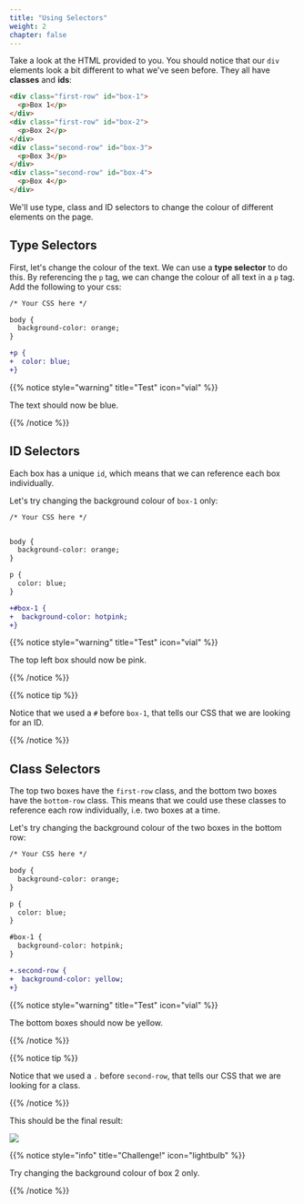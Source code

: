 ```yaml
---
title: "Using Selectors"
weight: 2
chapter: false
---
```


Take a look at the HTML provided to you.
You should notice that our `div` elements look a bit different to what we've seen before. They all have **classes** and **ids**:

```html
<div class="first-row" id="box-1">
  <p>Box 1</p>
</div>
<div class="first-row" id="box-2">
  <p>Box 2</p>
</div>
<div class="second-row" id="box-3">
  <p>Box 3</p>
</div>
<div class="second-row" id="box-4">
  <p>Box 4</p>
</div>
```

We'll use type, class and ID selectors to change the colour of different elements on the page.

## Type Selectors

First, let's change the colour of the text.
We can use a **type selector** to do this.
By referencing the `p` tag, we can change the colour of all text in a `p` tag.
Add the following to your css:

```diff
/* Your CSS here */

body {
  background-color: orange;
}

+p {
+  color: blue;
+}
```

{{% notice style="warning" title="Test" icon="vial" %}}

The text should now be blue.

{{% /notice %}}

## ID Selectors

Each box has a unique `id`, which means that we can reference each box individually.

Let's try changing the background colour of `box-1` only:

```diff
/* Your CSS here */


body {
  background-color: orange;
}

p {
  color: blue;
}

+#box-1 {
+  background-color: hotpink;
+}

```

{{% notice style="warning" title="Test" icon="vial" %}}

The top left box should now be pink.

{{% /notice %}}

{{% notice tip %}}

Notice that we used a `#` before `box-1`, that tells our CSS that we are looking for an ID.

{{% /notice %}}

## Class Selectors

The top two boxes have the `first-row` class, and the bottom two boxes have the `bottom-row` class.
This means that we could use these classes to reference each row individually, i.e. two boxes at a time.

Let's try changing the background colour of the two boxes in the bottom row:

```diff
/* Your CSS here */

body {
  background-color: orange;
}

p {
  color: blue;
}

#box-1 {
  background-color: hotpink;
}

+.second-row {
+  background-color: yellow;
+}
```

{{% notice style="warning" title="Test" icon="vial" %}}

The bottom boxes should now be yellow.

{{% /notice %}}

{{% notice tip %}}

Notice that we used a `.` before `second-row`, that tells our CSS that we are looking for a class.

{{% /notice %}}

This should be the final result:

![](../../images/boxes_complete.png)

{{% notice style="info" title="Challenge!" icon="lightbulb" %}}

Try changing the background colour of box 2 only.

{{% /notice %}}
